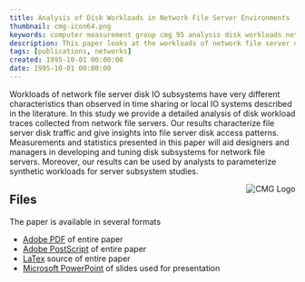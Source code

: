 ```yaml
---
title: Analysis of Disk Workloads in Network File Server Environments (CMG 95)
thumbnail: cmg-icon64.png
keywords: computer measurement group cmg 95 analysis disk workloads network file server
description: This paper looks at the workloads of network file server disk IO subsystems which have very different characteristics than observed in time sharing or local IO systems described in the literature.
tags: [publications, networks]
created: 1995-10-01 00:00:00
date: 1995-10-01 00:00:00
---
```

Workloads of network file server disk IO subsystems have very different characteristics than observed in time sharing or local IO systems described in the literature. In this study we provide a detailed analysis of disk workload traces collected from network file servers. Our results characterize file server disk traffic and give insights into file server disk access patterns.  Measurements and statistics presented in this paper will aid designers and managers in developing and tuning disk subsystems for network file servers.  Moreover, our results can be used by analysts to parameterize synthetic workloads for server subsystem studies.

<img src="{{site.baseurl}}/logos/cmglogo.png" style="float: right;" alt="CMG Logo" />

## Files

The paper is available in several formats

* <a href="{{site.baseurl}}/files/cmg95.pdf">Adobe PDF</a> of entire paper
* <a href="{{site.baseurl}}/files/cmg95.ps">Adobe PostScript</a> of entire paper
* <a href="{{site.baseurl}}/files/cmg95.txt">LaTex</a> source of entire paper
* <a href="{{site.baseurl}}/files/cmg95.ppt">Microsoft PowerPoint</a> of slides used for presentation
